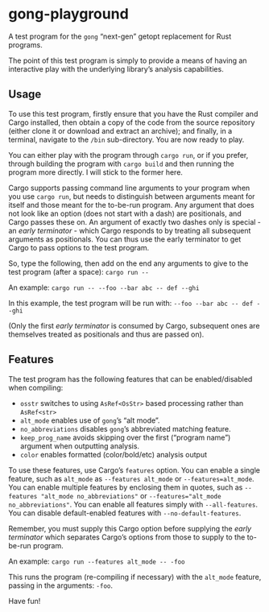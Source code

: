gong-playground
===============

A test program for the `gong` “next-gen” getopt replacement for Rust programs.

The point of this test program is simply to provide a means of having an interactive play with the
underlying library’s analysis capabilities.

## Usage

To use this test program, firstly ensure that you have the Rust compiler and Cargo installed, then
obtain a copy of the code from the source repository (either clone it or download and extract an
archive); and finally, in a terminal, navigate to the `/bin` sub-directory. You are now ready to
play.

You can either play with the program through `cargo run`, or if you prefer, through building the
program with `cargo build` and then running the program more directly. I will stick to the former
here.

Cargo supports passing command line arguments to your program when you use `cargo run`, but needs to
distinguish between arguments meant for itself and those meant for the to-be-run program. Any
argument that does not look like an option (does not start with a dash) are positionals, and Cargo
passes these on. An argument of exactly two dashes only is special - an *early terminator* - which
Cargo responds to by treating all subsequent arguments as positionals. You can thus use the early
terminator to get Cargo to pass options to the test program.

So, type the following, then add on the end any arguments to give to the test program (after a
space): `cargo run -- `

An example: `cargo run -- --foo --bar abc -- def --ghi`

In this example, the test program will be run with: `--foo --bar abc -- def --ghi`

(Only the first *early terminator* is consumed by Cargo, subsequent ones are themselves treated as
positionals and thus are passed on).

## Features

The test program has the following features that can be enabled/disabled when compiling:

 - `osstr` switches to using `AsRef<OsStr>` based processing rather than `AsRef<str>`
 - `alt_mode` enables use of `gong`’s “alt mode”.
 - `no_abbreviations` disables `gong`’s abbreviated matching feature.
 - `keep_prog_name` avoids skipping over the first (“program name”) argument when outputting
    analysis.
 - `color` enables formatted (color/bold/etc) analysis output

To use these features, use Cargo’s `features` option. You can enable a single feature, such as
`alt_mode` as `--features alt_mode` or `--features=alt_mode`. You can enable multiple features by
enclosing them in quotes, such as `--features "alt_mode no_abbreviations"` or
`--features="alt_mode no_abbreviations"`. You can enable all features simply with `--all-features`.
You can disable default-enabled features with `--no-default-features`.

Remember, you must supply this Cargo option before supplying the *early terminator* which separates
Cargo’s options from those to supply to the to-be-run program.

An example: `cargo run --features alt_mode -- -foo`

This runs the program (re-compiling if necessary) with the `alt_mode` feature, passing in the
arguments: `-foo`.

Have fun!

